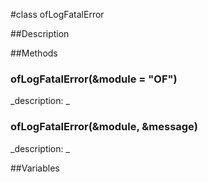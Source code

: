 #class ofLogFatalError


##Description

































##Methods



### ofLogFatalError(&module = "OF")

<!--
_syntax: ofLogFatalError(&module = "OF")_
_name: ofLogFatalError_
_returns: _
_returns_description: _
_parameters: const string &module="OF"_
_access: public_
_version_started: 007_
_version_deprecated: _
_summary: _
_constant: False_
_static: no_
_visible: True_
_advanced: False_
-->

_description: _





































<!----------------------------------------------------------------------------->

### ofLogFatalError(&module, &message)

<!--
_syntax: ofLogFatalError(&module, &message)_
_name: ofLogFatalError_
_returns: _
_returns_description: _
_parameters: const string &module, const string &message_
_access: public_
_version_started: 007_
_version_deprecated: _
_summary: _
_constant: False_
_static: no_
_visible: True_
_advanced: False_
-->

_description: _





































<!----------------------------------------------------------------------------->

##Variables



